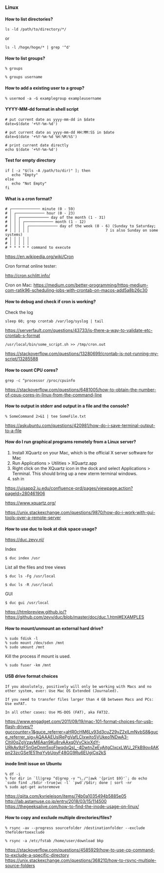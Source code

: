 ### Linux


#### How to list directories?

```
ls -ld /path/to/directory/*/
```
or
```
ls -l /hoge/hoge/* | grep '^d'
```


#### How to list groups?

```
% groups
```

```
% groups username
```


#### How to add a existing user to a group?

```
% usermod -a -G examplegroup exampleusername

```

#### YYYY-MM-dd format in shell script

```
# put current date as yyyy-mm-dd in $date
date=$(date '+%Y-%m-%d')

# put current date as yyyy-mm-dd HH:MM:SS in $date
date=$(date '+%Y-%m-%d %H:%M:%S')

# print current date directly
echo $(date '+%Y-%m-%d')
```

#### Test for empty directory

```
if [ -z "$(ls -A /path/to/dir)" ]; then
   echo "Empty"
else
   echo "Not Empty"
fi
```

#### What is a cron format?

```
# ┌───────────── minute (0 - 59)
# │ ┌───────────── hour (0 - 23)
# │ │ ┌───────────── day of the month (1 - 31)
# │ │ │ ┌───────────── month (1 - 12)
# │ │ │ │ ┌───────────── day of the week (0 - 6) (Sunday to Saturday;
# │ │ │ │ │                                   7 is also Sunday on some systems)
# │ │ │ │ │
# │ │ │ │ │
# * * * * * command to execute
```
https://en.wikipedia.org/wiki/Cron

Cron format online tester:

http://cron.schlitt.info/

Cron on Mac:
https://medium.com/better-programming/https-medium-com-ratik96-scheduling-jobs-with-crontab-on-macos-add5a8b26c30

#### How to debug and check if cron is working?


Check the log
```
sleep 60; grep crontab /var/log/syslog | tail
```
https://serverfault.com/questions/43733/is-there-a-way-to-validate-etc-crontab-s-format

```
/usr/local/bin/some_script.sh >> /tmp/cron.out
```

https://stackoverflow.com/questions/13280699/crontab-is-not-running-my-script/13285588

#### How to count CPU cores?

```
grep -c ^processor /proc/cpuinfo    
```

https://stackoverflow.com/questions/6481005/how-to-obtain-the-number-of-cpus-cores-in-linux-from-the-command-line

#### How to output in stderr and output in a file and the console?

```
% SomeCommand 2>&1 | tee SomeFile.txt

```
https://askubuntu.com/questions/420981/how-do-i-save-terminal-output-to-a-file

#### How do I run graphical programs remotely from a Linux server?

1. Install XQuartz on your Mac, which is the official X server software for Mac
2. Run Applications > Utilities > XQuartz.app
3. Right click on the XQuartz icon in the dock and select Applications > Terminal.  This should bring up a new xterm terminal windows.
4. ssh in

https://uisapp2.iu.edu/confluence-prd/pages/viewpage.action?pageId=280461906

https://www.xquartz.org/

https://unix.stackexchange.com/questions/9870/how-do-i-work-with-gui-tools-over-a-remote-server

#### How to use duc to look at disk space usage?

https://duc.zevv.nl/

Index
```
$ duc index /usr
```

List all the files and tree views
```
$ duc ls -Fg /usr/local

$ duc ls -R /usr/local
```

GUI
```
$ duc gui /usr/local
```

https://htmlpreview.github.io/?https://github.com/zevv/duc/blob/master/doc/duc.1.html#EXAMPLES


#### How to mount/unmount an external hard drive?

```
% sudo fdisk -l
% sudo mount /dev/sdxn /mnt
% sudo umount /mnt
```
Kill the process if mount is used.

```
% sudo fuser -km /mnt
```

#### USB drive format choices

```
If you absolutely, positively will only be working with Macs and no other system, ever: Use Mac OS Extended (Journaled).

If you need to transfer files larger than 4 GB between Macs and PCs: Use exFAT.

In all other cases: Use MS-DOS (FAT), aka FAT32.
```
https://www.engadget.com/2011/09/19/mac-101-format-choices-for-usb-flash-drives/?guccounter=1&guce_referrer=aHR0cHM6Ly93d3cuZ29vZ2xlLmNvbS8&guce_referrer_sig=AQAAAEUslRePgVafLCIxwjto5VUkeo1NDwA3-CItjI0qZgVzayM6Aan9Ku8rvAAxq0VvCkixXdY-URkAy9zF5nGeOnm5xoFIwqdxQsl_-4DwtnZeEyAitgClxcxLWU_2FkB9ov4AKpn23zcGSe1E51hqYybUqyF48GG9Ru6EUgiCq2kS


#### inode limit issue on Ubuntu

```
% df -i
% for dir in `ll|grep ^d|grep -v "\./"|awk '{print $9}'`; do echo `sudo find ./$dir -true|wc -l` `pwd`/$dir; done | sort -nr
% sudo apt-get autoremove
```

https://qiita.com/kyrieleison/items/74b0a1035494b5885e05
http://lab.astamuse.co.jp/entry/2018/03/15/114500
https://thegeeksalive.com/how-to-find-the-inode-usage-on-linux/


#### How to copy and exclude multiple directories/files?

```
% rsync -av --progress sourcefolder /destinationfolder --exclude thefoldertoexclude

% rsync -a /etc/fstab /home/user/download bkp
```
https://stackoverflow.com/questions/4585929/how-to-use-cp-command-to-exclude-a-specific-directory
https://unix.stackexchange.com/questions/368210/how-to-rsync-multiple-source-folders
